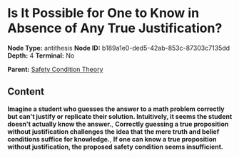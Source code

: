 # Is It Possible for One to Know in Absence of Any True Justification?

**Node Type:** antithesis
**Node ID:** b189a1e0-ded5-42ab-853c-87303c7135dd
**Depth:** 4
**Terminal:** No

**Parent:** [Safety Condition Theory](safety-condition-theory-synthesis-55c1a70f-0977-44f8-b96b-763b1bae91c4.md)

## Content

**Imagine a student who guesses the answer to a math problem correctly but can't justify or replicate their solution. Intuitively, it seems the student doesn't actually know the answer.**, **Correctly guessing a true proposition without justification challenges the idea that the mere truth and belief conditions suffice for knowledge.**, **If one can know a true proposition without justification, the proposed safety condition seems insufficient.**
